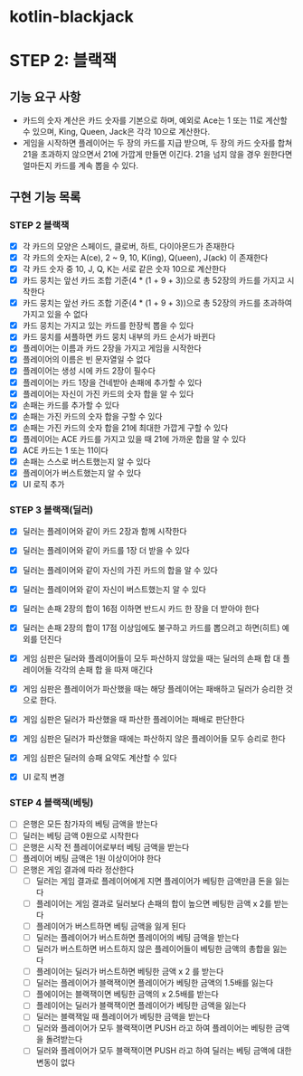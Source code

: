 # kotlin-blackjack

# STEP 2: 블랙잭

## 기능 요구 사항

- 카드의 숫자 계산은 카드 숫자를 기본으로 하며, 예외로 Ace는 1 또는 11로 계산할 수 있으며, King, Queen, Jack은 각각 10으로 계산한다. 
- 게임을 시작하면 플레이어는 두 장의 카드를 지급 받으며, 두 장의 카드 숫자를 합쳐 21을 초과하지 않으면서 21에 가깝게 만들면 이긴다. 21을 넘지 않을 경우 원한다면 얼마든지 카드를 계속 뽑을 수 있다.

## 구현 기능 목록

### STEP 2 블랙잭

- [x] 각 카드의 모양은 스페이드, 클로버, 하트, 다이아몬드가 존재한다
- [x] 각 카드의 숫자는 A(ce), 2 ~ 9,  10, K(ing), Q(ueen), J(ack) 이 존재한다
- [x] 각 카드 숫자 중 10, J, Q, K는 서로 같은 숫자 10으로 계산한다
- [x] 카드 뭉치는 앞선 카드 조합 기준(4 * (1 + 9 + 3))으로 총 52장의 카드를 가지고 시작한다
- [x] 카드 뭉치는 앞선 카드 조합 기준(4 * (1 + 9 + 3))으로 총 52장의 카드를 초과하여 가지고 있을 수 없다
- [x] 카드 뭉치는 가지고 있는 카드를 한장씩 뽑을 수 있다
- [x] 카드 뭉치를 셔플하면 카드 뭉치 내부의 카드 순서가 바뀐다
- [x] 플레이어는 이름과 카드 2장을 가지고 게임을 시작한다
- [x] 플레이어의 이름은 빈 문자열일 수 없다
- [x] 플레이어는 생성 시에 카드 2장이 필수다
- [x] 플레이어는 카드 1장을 건네받아 손패에 추가할 수 있다
- [x] 플레이어는 자신이 가진 카드의 숫자 합을 알 수 있다
- [x] 손패는 카드를 추가할 수 있다
- [x] 손패는 가진 카드의 숫자 합을 구할 수 있다
- [x] 손패는 가진 카드의 숫자 합을 21에 최대한 가깝게 구할 수 있다
- [x] 플레이어는 ACE 카드를 가지고 있을 때 21에 가까운 합을 알 수 있다
- [x] ACE 카드는 1 또는 11이다 
- [x] 손패는 스스로 버스트했는지 알 수 있다
- [x] 플레이어가 버스트했는지 알 수 있다
- [x] UI 로직 추가

### STEP 3 블랙잭(딜러)

- [x] 딜러는 플레이어와 같이 카드 2장과 함께 시작한다
- [x] 딜러는 플레이어와 같이 카드를 1장 더 받을 수 있다
- [x] 딜러는 플레이어와 같이 자신의 가진 카드의 합을 알 수 있다
- [x] 딜러는 플레이어와 같이 자신이 버스트했는지 알 수 있다

- [x] 딜러는 손패 2장의 합이 16점 이하면 반드시 카드 한 장을 더 받아야 한다
- [x] 딜러는 손패 2장의 합이 17점 이상임에도 불구하고 카드를 뽑으려고 하면(히트) 예외를 던진다

- [x] 게임 심판은 딜러와 플레이어들이 모두 파산하지 않았을 때는 딜러의 손패 합 대 플레이어들 각각의 손패 합 을 따져 매긴다 
- [x] 게임 심판은 플레이어가 파산했을 때는 해당 플레이어는 패배하고 딜러가 승리한 것으로 한다.
- [x] 게임 심판은 딜러가 파산했을 때 파산한 플레이어는 패배로 판단한다
- [x] 게임 심판은 딜러가 파산했을 때에는 파산하지 않은 플레이어들 모두 승리로 한다

- [x] 게임 심판은 딜러의 승패 요약도 계산할 수 있다  

- [x] UI 로직 변경

### STEP 4 블랙잭(베팅)
- [ ] 은행은 모든 참가자의 베팅 금액을 받는다
- [ ] 딜러는 베팅 금액 0원으로 시작한다 
- [ ] 은행은 시작 전 플레이어로부터 베팅 금액을 받는다
- [ ] 플레이어 베팅 금액은 1원 이상이어야 한다
- [ ] 은행은 게임 결과에 따라 정산한다 
  - [ ] 딜러는 게임 결과로 플레이어에게 지면 플레이어가 베팅한 금액만큼 돈을 잃는다
  - [ ] 플레이어는 게임 결과로 딜러보다 손패의 합이 높으면 베팅한 금액 x 2를 받는다
  - [ ] 플레이어가 버스트하면 베팅 금액을 잃게 된다
  - [ ] 딜러는 플레이어가 버스트하면 플레이어의 베팅 금액을 받는다
  - [ ] 딜러가 버스트하면 버스트하지 않은 플레이어들이 베팅한 금액의 총합을 잃는다
  - [ ] 플레이어는 딜러가 버스트하면 베팅한 금액 x 2 를 받는다
  - [ ] 딜러는 플레이어가 블랙잭이면 플레이어가 베팅한 금액의 1.5배를 잃는다
  - [ ] 플에이어는 블랙잭이면 베팅한 금액의 x 2.5배를 받는다
  - [ ] 플레이어는 딜러가 블랙잭이면 플레이어가 베팅한 금액을 잃는다
  - [ ] 딜러는 블랙잭일 때 플레이어가 베팅한 금액을 받는다
  - [ ] 딜러와 플레이어가 모두 블랙잭이면 PUSH 라고 하여 플레이어는 베팅한 금액을 돌려받는다
  - [ ] 딜러와 플레이어가 모두 블랙잭이면 PUSH 라고 하여 딜러는 베팅 금액에 대한 변동이 없다
